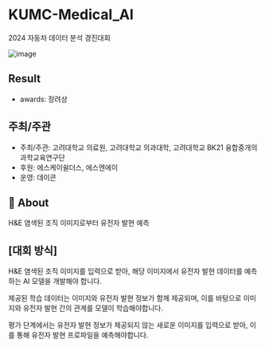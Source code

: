 # KUMC-Medical_AI

2024 자동차 데이터 분석 경진대회

![image](https://github.com/user-attachments/assets/3f636169-6ec2-4df8-8168-0c18f4e59e78)


## Result

- awards: 장려상

## 주최/주관
- 주최/주관: 고려대학교 의료원, 고려대학교 의과대학, 고려대학교 BK21 융합중개의과학교육연구단
- 후원: 에스케이쉴더스, 에스엔에이
- 운영: 데이콘

## 🧐 About
H&E 염색된 조직 이미지로부터 유전자 발현 예측

## [대회 방식]  
H&E 염색된 조직 이미지를 입력으로 받아, 해당 이미지에서 유전자 발현 데이터를 예측하는 AI 모델을 개발해야 합니다. 

제공된 학습 데이터는 이미지와 유전자 발현 정보가 함께 제공되며, 이를 바탕으로 이미지와 유전자 발현 간의 관계를 모델이 학습해야합니다.

평가 단계에서는 유전자 발현 정보가 제공되지 않는 새로운 이미지를 입력으로 받아, 이를 통해 유전자 발현 프로파일을 예측해야합니다.
